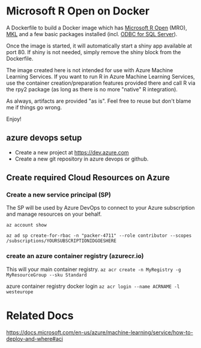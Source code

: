 # Microsoft R Open on Docker
A Dockerfile to build a Docker image which has [Microsoft R Open](https://mran.microsoft.com/open) (MRO), [MKL](https://software.intel.com/en-us/mkl) and a few basic packages installed (incl. [ODBC for SQL Server](https://docs.microsoft.com/en-us/sql/connect/odbc/linux-mac/installing-the-microsoft-odbc-driver-for-sql-server?view=sql-server-2017)).

Once the image is started, it will automatically start a shiny app available at port 80. If shiny is not needed, simply remove the shiny block from the Dockerfile.

The image created here is not intended for use with Azure Machine Learning Services. If you want to run R in Azure Machine Learning Services, use the container creation/preparation features provided there and call R via the rpy2 package (as long as there is no more "native" R integration).

As always, artifacts are provided "as is". Feel free to reuse but don't blame me if things go wrong.

Enjoy!


## azure devops setup
* Create a new project at https://dev.azure.com
* Create a new git repository in azure devops or github.

## Create required Cloud Resources on Azure 

### Create a new service principal (SP)
The SP will be used by Azure DevOps to connect to your Azure subscription and manage resources on your behalf.

````az account show````

````az ad sp create-for-rbac -n "packer-4711" --role contributor --scopes /subscriptions/YOURSUBSCRIPTIONIDGOESHERE````


### create an azure container registry (azurecr.io)
This will your main container registry.
````az acr create -n MyRegistry -g MyResourceGroup --sku Standard````

azure container registry docker login
````az acr login --name ACRNAME -l westeurope````

# Related Docs
https://docs.microsoft.com/en-us/azure/machine-learning/service/how-to-deploy-and-where#aci
